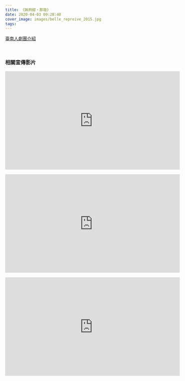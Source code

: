 ```yaml
---
title: 《姊夠甜‧那吸》
date: 2020-04-03 09:28:40
cover_image: images/belle_repreive_2015.jpg
tags:
---
```



<a href="https://www.tainanerensemble.org/portfolio/%E3%80%8A%E5%A7%8A%E5%A4%A0%E7%94%9C%E2%80%A7%E9%82%A3%E5%90%B8%E3%80%8BBelle%20Repreive?id=42" target="_blank">臺南人劇團介紹</a>


<br/>


<style>
.video-container {
    position: relative;
    padding-bottom: 56.25%;
    padding-top: 30px; height: 0; overflow: hidden;
}
.video-container iframe,
.video-container object,
.video-container embed {
    position: absolute;
    top: 0;
    left: 0;
    width: inherit;
    height: 100%;
}
.fb-video {
    width: 100%;
} 
.fb-video span {
    margin: 0 !important;
}
.block {
    margin-bottom: 15px;
}
.video-box {
    display: flex;
    flex-wrap: wrap;
}
.video-box > *,
.video-box .fb-video {
    flex: 1 1 560px;
    display: flex;
    justify-content: flex-start;
}
.embed-container {
    margin-bottom: 15px;
}
@media screen and (min-width: 150px) and (max-width: 768px) {.embed-container { position: relative; padding-bottom: 56.25%; height: 0; overflow: hidden; max-width: 100%; } .embed-container iframe, .embed-container object, .embed-container embed { position: absolute; top: 0; left: 0; width: 100%; height: 100%; }}
</style>

### 相關宣傳影片

<div class="video-box">
<div class='embed-container'>
    <iframe src='https://www.youtube.com/embed/ocHhs28kIJY' width="560" height="315" frameborder="0" allow="accelerometer; autoplay; encrypted-media; gyroscope; picture-in-picture" allowfullscreen></iframe>
</div>
</div>

<div class="video-box">
<div class='embed-container'>
    <iframe src='https://www.youtube.com/embed/HLaWdlpEjMA' width="560" height="315" frameborder="0" allow="accelerometer; autoplay; encrypted-media; gyroscope; picture-in-picture" allowfullscreen></iframe>
</div>
</div>

<div class="video-box">
<div class='embed-container'>
    <iframe src='https://www.youtube.com/embed/M0w-y9ixfHg' width="560" height="315" frameborder="0" allow="accelerometer; autoplay; encrypted-media; gyroscope; picture-in-picture" allowfullscreen></iframe>
</div>
</div>





